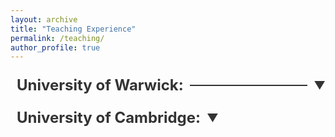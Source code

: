 ```yaml
---
layout: archive
title: "Teaching Experience"
permalink: /teaching/
author_profile: true
---
```


<!-- Old Format -->
<!--### Senior Graduate Teaching Assistant: 2021/2022 
* International Economics (EC312)
* Economics (EC204) 
## University of Cambridge 
### Teaching Assistant for St John’s College: 2020/2021
* Paper IV International Trade 
-->
<!-- First Expandable Section -->
<h3 class="expandable-header">
    <span class="header-text"><b>University of Warwick: </b></span>
    <span class="line"></span>
    <span class="arrow">&#x25BC;</span>
</h3>
<div class="expandable-section">
 <b>  Senior Graduate Teaching Assistant (2021/2022):</b> 
    <ul>
        <li>  International Economics (EC312) </li>
        <li>  Economics (EC204) </li>
    </ul>
</div>

<!-- Second Expandable Section -->

<h3 class="expandable-header">
 <span class="header-text">University of Cambridge: </span>
    <!--<span class="line"></span> -->
    <span class="arrow">&#x25BC;</span>
</h3>
<div class="expandable-section">
<b> Teaching Assistant for St John’s College (2020/2021):</b>
    <ul>
        <li> Paper IV International Trade </li>
    </ul>
</div>

<style>
    .expandable-header {
        display: flex;
        align-items: center;
        cursor: pointer;
        margin-bottom: 5px;
        padding-left: 10px;
        transition: color 0.3s ease;
    }

    .header-text {
        font-size: 24px;
        color: #333; /* Adjust this color to match your site's text color */
        margin-right: 10px;
    }
 
    .line {
        flex-grow: 1;
        height: 2px;
        background-color:  #333;
        margin-right: 10px;
    }

    .arrow {
        font-size: 18px;
        color:  #333;
        transition: transform 0.3s ease;
    }

    .expandable-header:hover .arrow {
        color: #0056b3;
    }

    .expandable-section {
        display: none;
        margin-top: 10px;
        padding: 10px;
        background-color: #f9f9f9;
        # border-left: 4px solid #007BFF;
        transition: max-height 0.3s ease;
        overflow: hidden;
    }

    .expandable-section.show {
        display: block;
    }

    .expandable-header.show .arrow {
        transform: rotate(180deg);
    }
</style>

<script>
    document.addEventListener("DOMContentLoaded", function() {
        var headers = document.querySelectorAll('.expandable-header');
        headers.forEach(function(header) {
            header.addEventListener('click', function() {
                var section = header.nextElementSibling;
                var arrow = header.querySelector('.arrow');
                if (section.classList.contains('show')) {
                    section.classList.remove('show');
                    header.classList.remove('show');
                } else {
                    section.classList.add('show');
                    header.classList.add('show');
                }
            });
        });
    });
</script>
